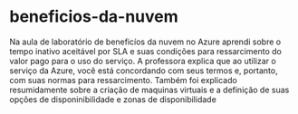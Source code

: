 # beneficios-da-nuvem

Na aula de laboratório de beneficíos da nuvem no Azure aprendi sobre o tempo inativo aceitável por SLA e suas condições para ressarcimento do valor pago para o uso do serviço. A professora explica que ao utilizar o serviço da Azure, você está concordando com seus termos e, portanto, com suas normas para ressarcimento. Também foi explicado resumidamente sobre a criação de maquinas virtuais e a definição de suas opções de disponinibilidade e zonas de disponibilidade
